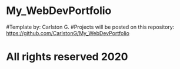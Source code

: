 # My_WebDevPortfolio
#Template by: Carlston G.
#Projects will be posted on this repository: https://github.com/CarlstonG/My_WebDevPortfolio
# All rights reserved 2020
